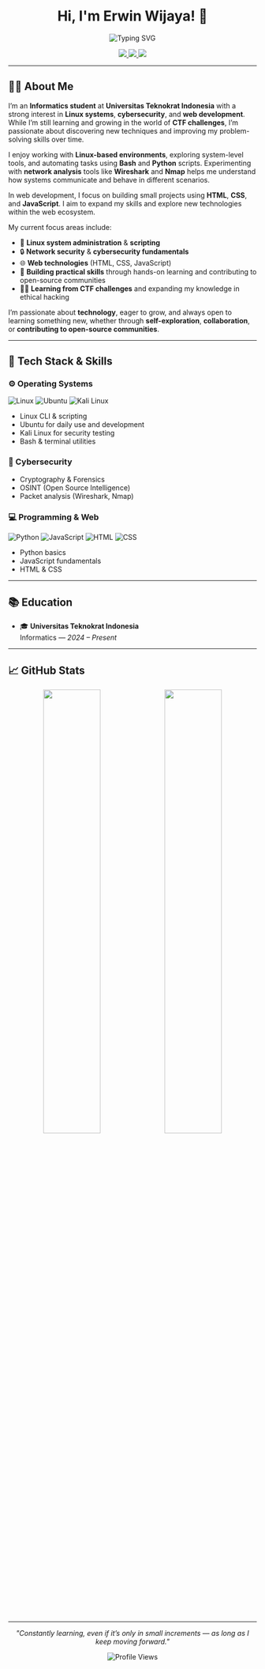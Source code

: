 <h1 align="center">Hi, I'm Erwin Wijaya! 👋</h1>

<p align="center">
  <img src="https://readme-typing-svg.demolab.com?font=Fira+Code&size=24&pause=1000&center=true&vCenter=true&width=500&lines=Cybersecurity+Enthusiast;CTF+Enthusiast;Web+%26+Network+Explorer" alt="Typing SVG" />
</p>

<p align="center">
  <a href="mailto:erwinwijaya6510@gmail.com">
    <img src="https://img.shields.io/badge/Gmail-D14836?logo=gmail&logoColor=white"/>
  </a>
  <a href="https://linkedin.com/in/erwin-wijaya-b68b11299">
    <img src="https://img.shields.io/badge/LinkedIn-0A66C2?logo=linkedin&logoColor=white"/>
  </a>
  <a href="https://discord.gg/EfMsJTDf">
    <img src="https://img.shields.io/badge/Discord-5865F2?logo=discord&logoColor=white"/>
  </a>
</p>

---

## 🧑‍💻 About Me

I’m an **Informatics student** at **Universitas Teknokrat Indonesia** with a strong interest in **Linux systems**, **cybersecurity**, and **web development**.  
While I’m still learning and growing in the world of **CTF challenges**, I’m passionate about discovering new techniques and improving my problem-solving skills over time.

I enjoy working with **Linux-based environments**, exploring system-level tools, and automating tasks using **Bash** and **Python** scripts. Experimenting with **network analysis** tools like **Wireshark** and **Nmap** helps me understand how systems communicate and behave in different scenarios.

In web development, I focus on building small projects using **HTML**, **CSS**, and **JavaScript**. I aim to expand my skills and explore new technologies within the web ecosystem.

My current focus areas include:
- 🐧 **Linux system administration** & **scripting**
- 🔒 **Network security** & **cybersecurity fundamentals**
- 🌐 **Web technologies** (HTML, CSS, JavaScript)
- 🚀 **Building practical skills** through hands-on learning and contributing to open-source communities
- 🕵️‍♂️ **Learning from CTF challenges** and expanding my knowledge in ethical hacking

I’m passionate about **technology**, eager to grow, and always open to learning something new, whether through **self-exploration**, **collaboration**, or **contributing to open-source communities**.

---

## 🔧 Tech Stack & Skills

### ⚙️ Operating Systems
![Linux](https://img.shields.io/badge/Linux-333?logo=linux&logoColor=white)
![Ubuntu](https://img.shields.io/badge/Ubuntu-E95420?logo=ubuntu&logoColor=white)
![Kali Linux](https://img.shields.io/badge/Kali_Linux-005571?logo=kalilinux&logoColor=white)

- Linux CLI & scripting  
- Ubuntu for daily use and development  
- Kali Linux for security testing  
- Bash & terminal utilities  

### 🔐 Cybersecurity
- Cryptography & Forensics  
- OSINT (Open Source Intelligence)  
- Packet analysis (Wireshark, Nmap)  

### 💻 Programming & Web
![Python](https://img.shields.io/badge/Python-3670A0?logo=python&logoColor=white)
![JavaScript](https://img.shields.io/badge/JavaScript-F7DF1E?logo=javascript&logoColor=black)
![HTML](https://img.shields.io/badge/HTML-E34F26?logo=html5&logoColor=white)
![CSS](https://img.shields.io/badge/CSS-1572B6?logo=css3&logoColor=white)

- Python basics  
- JavaScript fundamentals  
- HTML & CSS  

---

## 📚 Education

- 🎓 **Universitas Teknokrat Indonesia**  
  Informatics — *2024 – Present*

---

## 📈 GitHub Stats

<p align="center">
  <img src="https://github-readme-stats.vercel.app/api?username=Romm31&show_icons=true&theme=tokyonight&hide_border=true" width="48%"/>
  <img src="https://github-readme-streak-stats.herokuapp.com/?user=Romm31&theme=tokyonight&hide_border=true" width="48%"/>
</p>

---

<p align="center">
  <i>"Constantly learning, even if it’s only in small increments — as long as I keep moving forward."</i>
</p>

<p align="center">
  <img src="https://komarev.com/ghpvc/?username=Romm31&label=Profile+Views&color=0e75b6&style=flat" alt="Profile Views" />
</p>
